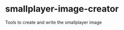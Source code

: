 smallplayer-image-creator
=========================

Tools to create and write the smallplayer image
